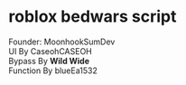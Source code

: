 # roblox bedwars script
Founder: MoonhookSumDev<br>
UI By CaseohCASEOH<br>
Bypass By **Wild Wide**<br>
Function By blueEa1532

